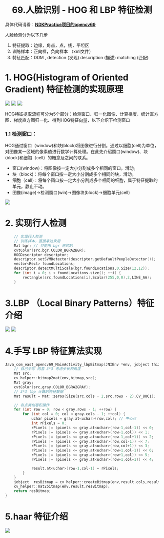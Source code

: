 # <center>69.人脸识别 - HOG 和 LBP 特征检测<center>

具体代码请看：**[NDKPractice项目的opencv69](https://github.com/EastUp/NDKPractice/tree/master/opencv69)**

人脸检测分为以下几步

1. 特征提取：边缘，角点，点，线，平坦区
2. 训练样本：正向样，负向样本 （xml文件）
3. 特征匹配：DDM , detection (发现)  description (描述)  matching (匹配) 

# 1. HOG(Histogram of Oriented Gradient) 特征检测的实现原理

![](../pic/69.hog特征.png)
![](../pic/69.hog分网格的梯度方向直方图.png)
![](../pic/69.hog块描述子.png)

HOG特征提取流程可分为5个部分：检测窗口、归一化图像、计算梯度、统计直方图、梯度直方图归一化、得到HOG特征向量，以下介绍下检测窗口

### 1.1 检测窗口：
HOG通过窗口（window)和块(block)将图像进行分割。通过以细胞(cell)为单位，对图像某一区域的像素值进行数学计算处理。在此先介绍窗口(window)、块(block)和细胞（cell）的概念及之间的联系。

- 窗口(window)：将图像按一定大小分割成多个相同的窗口，滑动。
- 块（block)：将每个窗口按一定大小分割成多个相同的块，滑动。
- 细胞（cell)：将每个窗口按一定大小分割成多个相同的细胞，属于特征提取的单元，静止不动。
- 图像(image)->检测窗口(win)->图像块(block)->细胞单元(cell)

![](../pic/69.hog检测窗口.jpg)

# 2. 实现行人检测

```c++
    // 实现行人检测
    // 训练样本，直接拿过来用
    Mat bgr; // 只能用 bgr 格式的
    cvtColor(src,bgr,COLOR_BGRA2BGR);
    HOGDescriptor descriptor;
    descriptor.setSVMDetector(descriptor.getDefaultPeopleDetector());
    vector<Rect> foundLocations;
    descriptor.detectMultiScale(bgr,foundLocations,0,Size(12,12));
    for (int i = 0; i < foundLocations.size(); ++i) {
        rectangle(src,foundLocations[i],Scalar(255,0,0),2,LINE_AA);
    }
```

# 3.LBP （Local Binary Patterns）特征介绍

![](../pic/69.lbp.特征.png)
![](../pic/69.lbp表达.png)



# 4.手写 LBP 特征算法实现


```c++
Java_com_east_opencv69_MainActivity_lbpBitmap(JNIEnv *env, jobject thiz, jobject bitmap) {
    // 自己手写 两套 3*3 考虑步长和角度
    Mat src;
    cv_helper::bitmap2mat(env,bitmap,src);
    Mat gray;
    cvtColor(src,gray,COLOR_BGRA2GRAY);
    // 3*3 lbp 计算的特征数据
    Mat result = Mat::zeros(Size(src.cols - 2,src.rows - 2),CV_8UC1);

    // 有点类似卷积操作
    for (int row = 0; row < gray.rows - 1; ++row) {
        for (int col = 0; col < gray.cols - 1; ++col) {
            uchar pixels = gray.at<uchar>(row,col); // 中心点
            int rPixels = 0;
            rPixels |= (pixels <= gray.at<uchar>(row-1,col-1)) << 0;
            rPixels |= (pixels <= gray.at<uchar>(row-1,col)) << 1;
            rPixels |= (pixels <= gray.at<uchar>(row-1,col+1)) << 2;
            rPixels |= (pixels <= gray.at<uchar>(row,col-1)) << 7;
            rPixels |= (pixels <= gray.at<uchar>(row,col+1)) << 3;
            rPixels |= (pixels <= gray.at<uchar>(row+1,col-1)) << 6;
            rPixels |= (pixels <= gray.at<uchar>(row+1,col)) << 5;
            rPixels |= (pixels <= gray.at<uchar>(row+1,col+1)) << 4;

            result.at<uchar>(row-1,col-1) = rPixels;
        }
    }
    jobject  resBitmap = cv_helper::createBitmap(env,result.cols,result.rows,src.type());
    cv_helper::mat2bitmap(env,result,resBitmap);
    return resBitmap;
}
```

# 5.haar 特征介绍

![](../pic/69.Haar特征.png)




